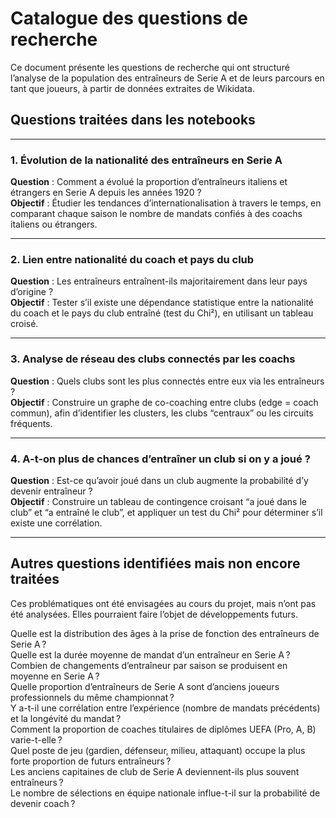# Catalogue des questions de recherche

Ce document présente les questions de recherche qui ont structuré l’analyse de la population des entraîneurs de Serie A et de leurs parcours en tant que joueurs, à partir de données extraites de Wikidata.

## Questions traitées dans les notebooks

---

### 1. **Évolution de la nationalité des entraîneurs en Serie A**
**Question** : Comment a évolué la proportion d’entraîneurs italiens et étrangers en Serie A depuis les années 1920 ?  
**Objectif** : Étudier les tendances d’internationalisation à travers le temps, en comparant chaque saison le nombre de mandats confiés à des coachs italiens ou étrangers.

---

### 2. **Lien entre nationalité du coach et pays du club**
**Question** : Les entraîneurs entraînent-ils majoritairement dans leur pays d’origine ?  
**Objectif** : Tester s’il existe une dépendance statistique entre la nationalité du coach et le pays du club entraîné (test du Chi²), en utilisant un tableau croisé.

---

### 3. **Analyse de réseau des clubs connectés par les coachs**
**Question** : Quels clubs sont les plus connectés entre eux via les entraîneurs ?  
**Objectif** : Construire un graphe de co-coaching entre clubs (edge = coach commun), afin d’identifier les clusters, les clubs “centraux” ou les circuits fréquents.

---

### 4. **A-t-on plus de chances d’entraîner un club si on y a joué ?**
**Question** : Est-ce qu’avoir joué dans un club augmente la probabilité d’y devenir entraîneur ?  
**Objectif** : Construire un tableau de contingence croisant “a joué dans le club” et “a entraîné le club”, et appliquer un test du Chi² pour déterminer s’il existe une corrélation.

---

##  Autres questions identifiées mais non encore traitées

Ces problématiques ont été envisagées au cours du projet, mais n’ont pas été analysées. Elles pourraient faire l’objet de développements futurs.

Quelle est la distribution des âges à la prise de fonction des entraîneurs de Serie A ?  
Quelle est la durée moyenne de mandat d’un entraîneur en Serie A ?  
Combien de changements d’entraîneur par saison se produisent en moyenne en Serie A ?  
Quelle proportion d’entraîneurs de Serie A sont d’anciens joueurs professionnels du même championnat ?  
Y a-t-il une corrélation entre l’expérience (nombre de mandats précédents) et la longévité du mandat ?  
Comment la proportion de coaches titulaires de diplômes UEFA (Pro, A, B) varie-t-elle ?  
Quel poste de jeu (gardien, défenseur, milieu, attaquant) occupe la plus forte proportion de futurs entraîneurs ?  
Les anciens capitaines de club de Serie A deviennent-ils plus souvent entraîneurs ?  
Le nombre de sélections en équipe nationale influe-t-il sur la probabilité de devenir coach ?


